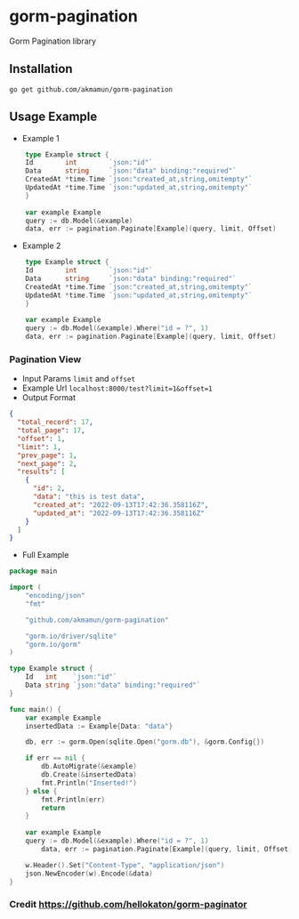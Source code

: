 # gorm-pagination
 Gorm Pagination library

## Installation 
```shell
go get github.com/akmamun/gorm-pagination
```

## Usage Example 
- Example 1
```go
    type Example struct {
    Id        int        `json:"id"`
    Data      string     `json:"data" binding:"required"`
    CreatedAt *time.Time `json:"created_at,string,omitempty"`
    UpdatedAt *time.Time `json:"updated_at,string,omitempty"`
    }
	
    var example Example
    query := db.Model(&example)
    data, err := pagination.Paginate[Example](query, limit, Offset)

```
- Example 2
```go
    type Example struct {
    Id        int        `json:"id"`
    Data      string     `json:"data" binding:"required"`
    CreatedAt *time.Time `json:"created_at,string,omitempty"`
    UpdatedAt *time.Time `json:"updated_at,string,omitempty"`
    }
    
	var example Example
    query := db.Model(&example).Where("id = ?", 1)
    data, err := pagination.Paginate[Example](query, limit, Offset)

```
### Pagination View
- Input Params `limit` and `offset`
- Example Url `localhost:8000/test?limit=1&offset=1`
- Output Format
```json
{
  "total_record": 17,
  "total_page": 17,
  "offset": 1,
  "limit": 1,
  "prev_page": 1,
  "next_page": 2,
  "results": [
    {
      "id": 2,
      "data": "this is test data",
      "created_at": "2022-09-13T17:42:36.358116Z",
      "updated_at": "2022-09-13T17:42:36.358116Z"
    }
  ]
}
```
- Full Example
```go
package main

import (
	"encoding/json"
	"fmt"

	"github.com/akmamun/gorm-pagination"  

	"gorm.io/driver/sqlite"
	"gorm.io/gorm"
)

type Example struct {
	Id   int    `json:"id"`
	Data string `json:"data" binding:"required"`
}

func main() {
	var example Example
	insertedData := Example{Data: "data"}

	db, err := gorm.Open(sqlite.Open("gorm.db"), &gorm.Config{})

	if err == nil {
		db.AutoMigrate(&example)
		db.Create(&insertedData)
		fmt.Println("Inserted!")
	} else {
		fmt.Println(err)
		return
	}
	
	var example Example
	query := db.Model(&example).Where("id = ?", 1)
        data, err := pagination.Paginate[Example](query, limit, Offset)

	w.Header().Set("Content-Type", "application/json")
	json.NewEncoder(w).Encode(&data)
}
```
### Credit https://github.com/hellokaton/gorm-paginator
